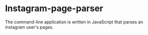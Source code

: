# Instagram-page-parser
The command-line application is written in JavaScript that parses an instagram user's pages.
